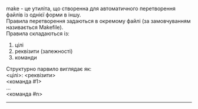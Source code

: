 make - це утиліта, що створенна для автоматичного перетворення файлів із однієї форми в іншу.  
Правила перетворення задаються в окремому файлі (за замовчуванням називається Makefile).  
Правила складаються із:  
1.  цілі
2.  реквізити (залежності)
3.  команди  

Структурно парвило виглядає як:  
  <цілі>: <реквізити>  
  <tab><команда #1>  
  <tab>...  
  <tab><команда #n>  

______________________________________
